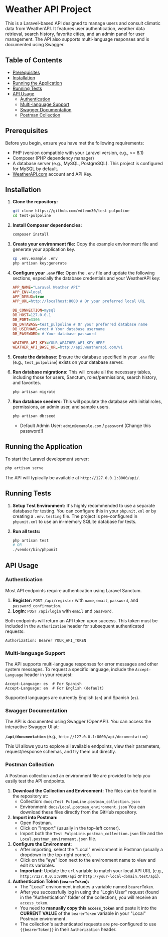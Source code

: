 
# Weather API Project

This is a Laravel-based API designed to manage users and consult climatic data from WeatherAPI. It features user authentication, weather data retrieval, search history, favorite cities, and an admin panel for user management. The API also supports multi-language responses and is documented using Swagger.

## Table of Contents

- [Prerequisites](#prerequisites)
- [Installation](#installation)
- [Running the Application](#running-the-application)
- [Running Tests](#running-tests)
- [API Usage](#api-usage)
  - [Authentication](#authentication)
  - [Multi-language Support](#multi-language-support)
  - [Swagger Documentation](#swagger-documentation)
  - [Postman Collection](#postman-collection)


## Prerequisites

Before you begin, ensure you have met the following requirements:

*   PHP (version compatible with your Laravel version, e.g., >= 8.1)
*   Composer (PHP dependency manager)
*   A database server (e.g., MySQL, PostgreSQL). This project is configured for MySQL by default.
*   [WeatherAPI.com](https://www.weatherapi.com/) account and API Key.

## Installation

1.  **Clone the repository:**
    ```bash
    git clone https://github.com/vdleon30/test-pulpoline
    cd test-pulpoline
    ```

2.  **Install Composer dependencies:**
    ```bash
    composer install
    ```

3.  **Create your environment file:**
    Copy the example environment file and generate your application key.
    ```bash
    cp .env.example .env
    php artisan key:generate
    ```

4.  **Configure your `.env` file:**
    Open the `.env` file and update the following sections, especially the database credentials and your WeatherAPI key:
    ```ini
    APP_NAME="Laravel Weather API"
    APP_ENV=local
    APP_DEBUG=true
    APP_URL=http://localhost:8000 # Or your preferred local URL

    DB_CONNECTION=mysql
    DB_HOST=127.0.0.1
    DB_PORT=3306
    DB_DATABASE=test_pulpoline # Or your preferred database name
    DB_USERNAME=root # Your database username
    DB_PASSWORD= # Your database password

    WEATHER_API_KEY=YOUR_WEATHER_API_KEY_HERE
    WEATHER_API_BASE_URL=http://api.weatherapi.com/v1
    ```

5.  **Create the database:**
    Ensure the database specified in your `.env` file (e.g., `test_pulpoline`) exists on your database server.

6.  **Run database migrations:**
    This will create all the necessary tables, including those for users, Sanctum, roles/permissions, search history, and favorites.
    ```bash
    php artisan migrate
    ```

7.  **Run database seeders:**
    This will populate the database with initial roles, permissions, an admin user, and sample users.
    ```bash
    php artisan db:seed
    ```
    *   Default Admin User: `admin@example.com` / `password` (Change this password!)

## Running the Application

To start the Laravel development server:

```bash
php artisan serve
```

The API will typically be available at `http://127.0.0.1:8000/api/`.

## Running Tests

1.  **Setup Test Environment:**
    It's highly recommended to use a separate database for testing. You can configure this in your `phpunit.xml` or by creating a `.env.testing` file. The project is pre-configured in `phpunit.xml` to use an in-memory SQLite database for tests.

2.  **Run all tests:**
    ```bash
    php artisan test
    # OR
    ./vendor/bin/phpunit
    ```

## API Usage

### Authentication

Most API endpoints require authentication using Laravel Sanctum.

1.  **Register:** `POST /api/register` with `name`, `email`, `password`, and `password_confirmation`.
2.  **Login:** `POST /api/login` with `email` and `password`.

Both endpoints will return an API token upon success. This token must be included in the `Authorization` header for subsequent authenticated requests:

```
Authorization: Bearer YOUR_API_TOKEN
```

### Multi-language Support

The API supports multi-language responses for error messages and other system messages. To request a specific language, include the `Accept-Language` header in your request:

```
Accept-Language: es  # For Spanish
Accept-Language: en  # For English (default)
```
Supported languages are currently English (`en`) and Spanish (`es`).

### Swagger Documentation

The API is documented using Swagger (OpenAPI). You can access the interactive Swagger UI at:

**`/api/documentation`** (e.g., `http://127.0.0.1:8000/api/documentation`)

This UI allows you to explore all available endpoints, view their parameters, request/response schemas, and try them out directly.


### Postman Collection

A Postman collection and an environment file are provided to help you easily test the API endpoints.

1.  **Download the Collection and Environment:**
    The files can be found in the repository at:
    *   Collection: `docs/Test PulpoLine.postman_collection.json`
    *   Environment: `docs/Local.postman_environment.json`
    You can download these files directly from the GitHub repository.
2.  **Import into Postman:**
    *   Open Postman.
    *   Click on "Import" (usually in the top-left corner).
    *   Import both the `Test PulpoLine.postman_collection.json` file and the `Local.postman_environment.json` file.
3.  **Configure the Environment:**
    *   After importing, select the "Local" environment in Postman (usually a dropdown in the top-right corner).
    *   Click on the "eye" icon next to the environment name to view and edit its variables.
    *   **Important:** Update the `url` variable to match your local API URL (e.g., `http://127.0.0.1:8000/api` or `http://your-local-domain.test/api`).
4.  **Authentication Token (`bearerToken`):**
    *   The "Local" environment includes a variable named `bearerToken`.
    *   After you successfully log in using the "Login User" request (found in the "Authentication" folder of the collection), you will receive an `access_token`.
    *   You need to **manually copy this `access_token`** and paste it into the **CURRENT VALUE** of the `bearerToken` variable in your "Local" Postman environment.
    *   The collection's authenticated requests are pre-configured to use `{{bearerToken}}` in their `Authorization` header.
